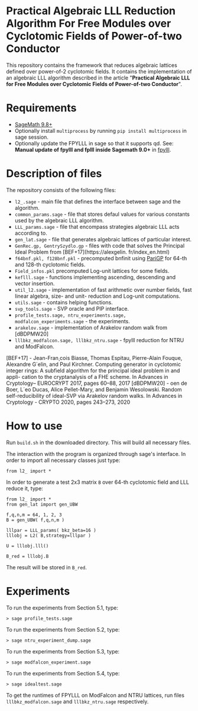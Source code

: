 # Practical Algebraic LLL Reduction Algorithm For Free Modules over Cyclotomic Fields of Power-of-two Conductor

This repository contains the framework that reduces algebraic lattices defined over power-of-2 cyclotomic fields. It contains the implementation of an algebraic LLL algorithm described in the article "**Practical Algebraic LLL for Free Modules over Cyclotomic Fields of Power-of-two Conductor**".

# Requirements

 - [SageMath 9.8+](https://www.sagemath.org/)
 - Optionally install `multiprocess` by running `pip install multiprocess` in sage session.
 - Optionally update the FPYLLL in sage so that it supports qd. See: **Manual update of fpylll and fplll inside Sagemath 9.0+** in  [fpylll](https://github.com/fplll/fpylll).
# Description of files
The repository consists of the following files:
 - `l2_.sage` - main file that defines the interface between sage and the algorithm.
 - `common_params.sage` - file that stores defaul values for various constants used by the algebraic LLL algorithm.
 - `LLL_params.sage` - file that encompass strategies algebraic LLL acts according to.
 - `gen_lat.sage` - file that generates algebraic lattices of particular interest.
 - `GenRec.gp, GentrySzydlo.gp` - files with code that solves the Principal Ideal Problem from [BEF+17](https://alexgelin.
fr/index_en.html)
 - `f64bnf.pkl, f128bnf.pkl` - precomputed bnfinit using [PariGP](https://pari.math.u-bordeaux.fr/) for 64-th and 128-th cyclotomic fields.
 - `Field_infos.pkl` precomputed Log-unit lattices for some fields.
 - `keflll.sage` - functions implementing ascending, descending and vector insertion.
 - `util_l2.sage` - implementation of fast arithmetic over number fields, fast linear algebra, size- and unit- reduction and Log-unit computations.
 - `utils.sage` - contains helping functions.
 - `svp_tools.sage` - SVP oracle and PIP interface.
 - `profile_tests.sage, ntru_experiments.sage, modfalcon_experiments.sage` - the experiments.
 - `arakelov.sage` - implementation of Arakelov random walk from [dBDPMW20]
 - `lllbkz_modfalcon.sage, lllbkz_ntru.sage` - fpylll reduction for NTRU and ModFalcon.

[BEF+17] - Jean-Fran¸cois Biasse, Thomas Espitau, Pierre-Alain Fouque, Alexandre
G´elin, and Paul Kirchner. Computing generator in cyclotomic integer
rings: A subfield algorithm for the principal ideal problem in and appli-
cation to the cryptanalysis of a FHE scheme. In Advances in Cryptology–
EUROCRYPT 2017, pages 60–88, 2017
[dBDPMW20] - oen de Boer, L´eo Ducas, Alice Pellet-Mary, and Benjamin Wesolowski.
Random self-reducibility of ideal-SVP via Arakelov random walks. In
Advances in Cryptology - CRYPTO 2020, pages 243–273, 2020

# How to use
Run `build.sh` in the downloaded directory. This will build all necessary files.

The interaction with the program is organized through sage's interface. In order to import all necessary classes just type:

    from l2_ import *
 In order to generate a test 2x3 matrix `B` over 64-th cyclotomic field and LLL reduce it, type:


    from l2_ import *
	from gen_lat import gen_UBW

	f,q,n,m = 64, 1, 2, 3
	B = gen_UBW( f,q,n,m )

	lllpar = LLL_params( bkz_beta=16 )
	lllobj = L2( B,strategy=lllpar )

	U = lllobj.lll()

	B_red = lllobj.B
The result will be stored in `B_red`.

# Experiments
To run the experiments from Section 5.1, type:

    > sage profile_tests.sage
To run the experiments from Section 5.2, type:

    > sage ntru_experiment_dump.sage
To run the experiments from Section 5.3, type:

    > sage modfalcon_experiment.sage

To run the experiments from Section 5.4, type:

    > sage idealtest.sage

To get the runtimes of FPYLLL on ModFalcon and NTRU lattices, run files `lllbkz_modfalcon.sage` and `lllbkz_ntru.sage` respectively.
